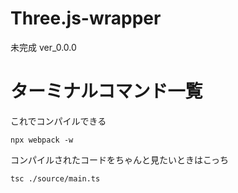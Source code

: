 # Three.js-wrapper
未完成 ver_0.0.0

# ターミナルコマンド一覧

これでコンパイルできる
```
npx webpack -w
```

コンパイルされたコードをちゃんと見たいときはこっち
```
tsc ./source/main.ts 
```